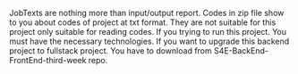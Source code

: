 JobTexts are nothing more than input/output report.
Codes in zip file show to you about codes of project at txt format. They are not suitable for this project only suitable for reading codes. 
If you trying to run this project. You must have the necessary technologies. If you want to upgrade this backend project to fullstack project. You have to download from S4E-BackEnd-FrontEnd-third-week repo.
